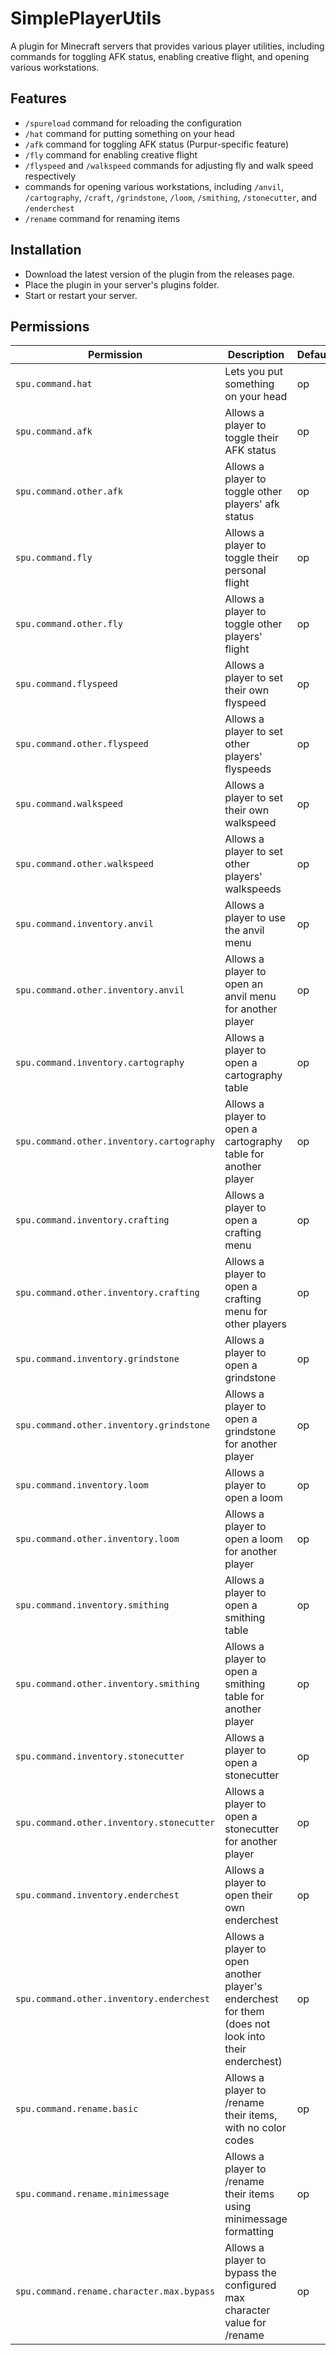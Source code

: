 # SimplePlayerUtils

A plugin for Minecraft servers that provides various player utilities, including commands for toggling AFK status, enabling creative flight, and opening various workstations.

## Features

 - `/spureload` command for reloading the configuration
 - `/hat` command for putting something on your head
 - `/afk` command for toggling AFK status (Purpur-specific feature)
 - `/fly` command for enabling creative flight
 - `/flyspeed` and `/walkspeed` commands for adjusting fly and walk speed respectively
 - commands for opening various workstations, including `/anvil`, `/cartography`, `/craft`, `/grindstone`, `/loom`, `/smithing`, `/stonecutter`, and `/enderchest`
 - `/rename` command for renaming items

## Installation

 - Download the latest version of the plugin from the releases page.
 - Place the plugin in your server's plugins folder.
 - Start or restart your server.

## Permissions

| Permission                                | Description                                                                                            | Default |
|-------------------------------------------|--------------------------------------------------------------------------------------------------------|---------|
| `spu.command.hat`                         | Lets you put something on your head                                                                    | op      |
| `spu.command.afk`                         | Allows a player to toggle their AFK status                                                             | op      |
| `spu.command.other.afk`                   | Allows a player to toggle other players' afk status                                                    | op      |
| `spu.command.fly`                         | Allows a player to toggle their personal flight                                                        | op      |
| `spu.command.other.fly`                   | Allows a player to toggle other players' flight                                                        | op      |
| `spu.command.flyspeed`                    | Allows a player to set their own flyspeed                                                              | op      |
| `spu.command.other.flyspeed`              | Allows a player to set other players' flyspeeds                                                        | op      |
| `spu.command.walkspeed`                   | Allows a player to set their own walkspeed                                                             | op      |
| `spu.command.other.walkspeed`             | Allows a player to set other players' walkspeeds                                                       | op      |
| `spu.command.inventory.anvil`             | Allows a player to use the anvil menu                                                                  | op      |
| `spu.command.other.inventory.anvil`       | Allows a player to open an anvil menu for another player                                               | op      |
| `spu.command.inventory.cartography`       | Allows a player to open a cartography table                                                            | op      |
| `spu.command.other.inventory.cartography` | Allows a player to open a cartography table for another player                                         | op      |
| `spu.command.inventory.crafting`          | Allows a player to open a crafting menu                                                                | op      |
| `spu.command.other.inventory.crafting`    | Allows a player to open a crafting menu for other players                                              | op      |
| `spu.command.inventory.grindstone`        | Allows a player to open a grindstone                                                                   | op      |
| `spu.command.other.inventory.grindstone`  | Allows a player to open a grindstone for another player                                                | op      |
| `spu.command.inventory.loom`              | Allows a player to open a loom                                                                         | op      |
| `spu.command.other.inventory.loom`        | Allows a player to open a loom for another player                                                      | op      |
| `spu.command.inventory.smithing`          | Allows a player to open a smithing table                                                               | op      |
| `spu.command.other.inventory.smithing`    | Allows a player to open a smithing table for another player                                            | op      |
| `spu.command.inventory.stonecutter`       | Allows a player to open a stonecutter                                                                  | op      |
| `spu.command.other.inventory.stonecutter` | Allows a player to open a stonecutter for another player                                               | op      |
| `spu.command.inventory.enderchest`        | Allows a player to open their own enderchest                                                           | op      |
| `spu.command.other.inventory.enderchest`  | Allows a player to open another player's enderchest for them <br>(does not look into their enderchest) | op      |
| `spu.command.rename.basic`                | Allows a player to /rename their items, with no color codes                                            | op      |
| `spu.command.rename.minimessage`          | Allows a player to /rename their items using minimessage formatting                                    | op      |
| `spu.command.rename.character.max.bypass` | Allows a player to bypass the configured max character value for /rename                               | op      |